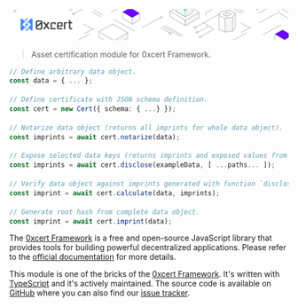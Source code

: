 <img src="https://github.com/0xcert/framework/raw/master/assets/cover-sub.png" />

> Asset certification module for 0xcert Framework.

```ts
// Define arbitrary data object.
const data = { ... };

// Define certificate with JSON schema definition.
const cert = new Cert({ schema: { ...} });

// Notarize data object (returns all imprints for whole data object).
const imprints = await cert.notarize(data);

// Expose selected data keys (returns imprints and exposed values from which an imprint can be calculated).
const imprints = await cert.disclose(exampleData, [ ...paths... ]);

// Verify data object against imprints generated with function `disclose` (if object is valid, an imprint is the right root hash).
const imprint = await cert.calculate(data, imprints);

// Generate root hash from complete data object.
const imprint = await cert.imprint(data);
```

The [0xcert Framework](https://docs.0xcert.org) is a free and open-source JavaScript library that provides tools for building powerful decentralized applications. Please refer to the [official documentation](https://docs.0xcert.org) for more details.

This module is one of the bricks of the [0xcert Framework](https://docs.0xcert.org). It's written with [TypeScript](https://www.typescriptlang.org) and it's actively maintained. The source code is available on [GitHub](https://github.com/0xcert/framework) where you can also find our [issue tracker](https://github.com/0xcert/framework/issues).
